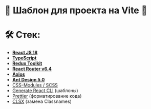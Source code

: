 # 👑 Шаблон для проекта на Vite 👑

# 🛠 Стек:

- **[React JS 18](https://reactjs.org)**
- **[TypeScript](https://www.typescriptlang.org)**
- **[Redux Toolkit](https://redux-toolkit.js.org)**
- **[React Router v6.4](https://reactrouter.com)**
- **[Axios](https://axios-http.com)**
- **[Ant Design 5.0](https://ant.design)**
- [CSS-Modules / SCSS](https://sass-lang.com)
- [Generate React CLI](https://github.com/arminbro/generate-react-cli) (шаблоны)
- [Prettier](https://prettier.io) (форматирование кода)
- [CLSX](https://github.com/lukeed/clsx) (замена Classnames)
